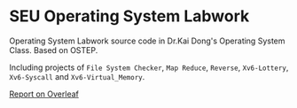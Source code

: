 # SEU Operating System Labwork

Operating System Labwork source code in Dr.Kai Dong's Operating System Class. Based on OSTEP.

Including projects of `File System Checker`, `Map Reduce`, `Reverse`, `Xv6-Lottery`, `Xv6-Syscall` and `Xv6-Virtual_Memory`.

[Report on Overleaf](https://www.overleaf.com/read/khyjpgbsjzpf)
